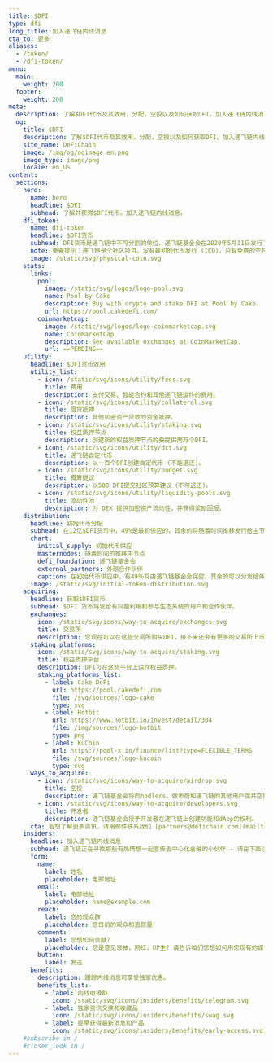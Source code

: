 ```yaml
---
title: $DFI
type: dfi
long_title: 加入递飞链内线消息
cta_to: 更多
aliases:
  - /token/
  - /dfi-token/
menu:
  main:
    weight: 200
  footer:
    weight: 200
meta:
  description: 了解$DFI代币及其效用，分配，空投以及如何获取DFI。加入递飞链内线消息。
  og:
    title: $DFI
    description: 了解$DFI代币及其效用，分配，空投以及如何获取DFI。加入递飞链内线消息。
    site_name: DeFiChain
    image: /img/og/ogimage_en.png
    image_type: image/png
    locale: en_US
content:
  sections:
    hero:
      name: hero
      headline: $DFI
      subhead: 了解并获得$DFI代币。加入递飞链内线消息。
    dfi_token:
      name: dfi-token
      headline: $DFI货币
      subhead: DFI货币是递飞链中不可分割的单位。递飞链基金会在2020年5月11日发行了大约6亿个DFI。现时的流通供应（权益质押和流动性挖矿）可在[递飞链浏览器查询](http://explorer.defichain.io/)。
      note: 重要提示：递飞链是个社区项目。没有最初的代币发行 (ICO)，只有免费的空投。
      image: /static/svg/physical-coin.svg
    stats:
      links:
        pool:
          image: /static/svg/logos/logo-pool.svg
          name: Pool by Cake
          description: Buy with crypto and stake DFI at Pool by Cake.
          url: https://pool.cakedefi.com/
        coinmarketcap:
          image: /static/svg/logos/logo-coinmarketcap.svg
          name: CoinMarketCap
          description: See available exchanges at CoinMarketCap.
          url: ==PENDING==
    utility:
      headline: $DFI货币效用
      utility_list:
        - icon: /static/svg/icons/utility/fees.svg
          title: 费用
          description: 支付交易、智能合约和其他递飞链运作的费用。
        - icon: /static/svg/icons/utility/collateral.svg
          title: 借贷抵押
          description: 其他加密资产贷款的资金抵押。
        - icon: /static/svg/icons/utility/staking.svg
          title: 权益质押节点
          description: 创建新的权益质押节点的要提供两万个DFI。
        - icon: /static/svg/icons/utility/dct.svg
          title: 递飞链自定代币
          description: 以一百个DFI创建自定代币 (不能退还)。
        - icon: /static/svg/icons/utility/budget.svg
          title: 概算提议
          description: 以500 DFI提交社区预算建议（不可退还)。
        - icon: /static/svg/icons/utility/liquidity-pools.svg
          title: 流动性池
          description: 为 DEX 提供加密资产流动性，并获得奖励回报。
    distribution:
      headline: 初始代币分配
      subhead: 在12亿$DFI货币中，49%是最初供应的，其余的将随着时间推移发行给主节点持有者。
      chart:
        initial_supply: 初始代币供应
        masternodes: 随着时间的推移主节点
        defi_foundation: 递飞链基金会
        external_partners: 外部合作伙伴
        caption: 在初始代币供应中，有49％将由递飞链基金会保留。其余的可以分发给外部合作伙伴，以资助最初的开发。
      image: /static/svg/initial-token-distribution.svg
    acquiring:
      headline: 获取$DFI货币
      subhead: $DFI 货币将发给有兴趣利用和参与生态系统的用户和合作伙伴。
      exchanges:
        icon: /static/svg/icons/way-to-acquire/exchanges.svg
        title: 交易所
        description: 您现在可以在这些交易所购买DFI，接下来还会有更多的交易所上币。
      staking_platforms:
        icon: /static/svg/icons/way-to-acquire/staking.svg
        title: 权益质押平台
        description: DFI可在这些平台上运作权益质押。
        staking_platforms_list:
          - label: Cake DeFi
            url: https://pool.cakedefi.com
            file: /svg/sources/logo-cake
            type: svg
          - label: Hotbit
            url: https://www.hotbit.io/invest/detail/304
            file: /img/sources/logo-hotbit
            type: png
          - label: KuCoin
            url: https://pool-x.io/finance/list?type=FLEXIBLE_TERMS
            file: /svg/sources/logo-kucoin
            type: svg
      ways_to_acquire:
        - icon: /static/svg/icons/way-to-acquire/airdrop.svg
          title: 空投
          description: 递飞链基金会将向hodlers、做市商和递飞链的其他用户提共空投DFI。
        - icon: /static/svg/icons/way-to-acquire/developers.svg
          title: 开发者
          description: 递飞链基金会授予开发者在递飞链上创建功能和dApp的权利。
      cta: 若想了解更多资讯，请用邮件联系我们 [partners@defichain.com](mailto:partners@defichain.com).
    insiders:
      headline: 加入递飞链内线消息
      subhead: 递飞链正在寻找那些有热情想一起宣传去中心化金融的小伙伴 - 请在下面注册。
      form:
        name:
          label: 姓名
          placeholder: 电邮地址
        email:
          label: 电邮地址
          placeholder: name@example.com
        reach:
          label: 您的观众群
          placeholder: 您目前的观众和追踪量
        comment:
          label: 您想如何贡献?
          placeholder: 您是意见领袖，网红，UP主? 请告诉咱们您想如何用您现有的媒体平台推广递飞链?
        button:
          label: 发送
      benefits:
        description: 跟踪内线消息可享受独家优惠。
        benefits_list:
          - label: 内线电报群
            icon: /static/svg/icons/insiders/benefits/telegram.svg
          - label: 独家资讯交换和收藏品
            icon: /static/svg/icons/insiders/benefits/swag.svg
          - label: 提早获得最新消息和产品
            icon: /static/svg/icons/insiders/benefits/early-access.svg
    #subscribe in /
    #closer_look in /
---
```

